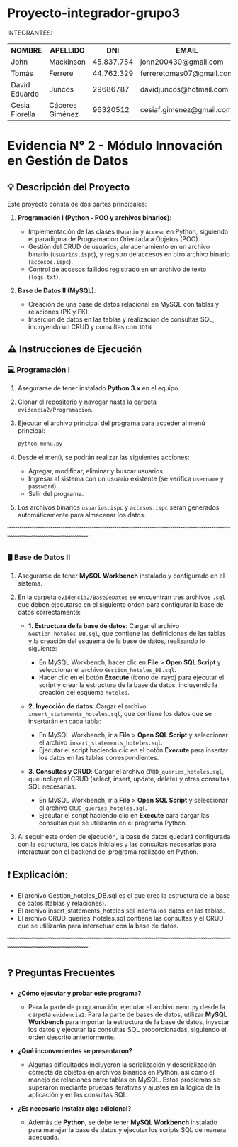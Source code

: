 # Proyecto-integrador-grupo3
 INTEGRANTES:
<table style="width: 100%;">
  <tr>
    <th>
      NOMBRE
    </th>
    <th>
      APELLIDO
    </th>
    <th>
      DNI
    </th>
    <th>
      EMAIL
    </th>
    <th>
      REPOSITORIO GIT
    </th>
  </tr>
  <tr>
    <td>
      John
    </td>
    <td>
      Mackinson
    </td>
    <td>
      45.837.754
    </td>
    <td>
      john200430@gmail.com
    </td>
    <td>
      https://github.com/johnmack10
    </td>
  </tr>
  <tr>
    <td>
      Tomás
    </td>
    <td>
      Ferrere
    </td>
    <td>
      44.762.329
    </td>
    <td>
      ferreretomas07@gmail.com
    </td>
    <td>
      https://github.com/ttomy14
    </td>
  </tr>
  <tr>
    <td>
      David Eduardo
    </td>
    <td>
      Juncos
    </td>
    <td>
      29686787
    </td>
    <td>
      davidjuncos@hotmail.com
    </td>
    <td>
      https://github.com/davidJuncos
    </td>
  </tr>
  <tr>
    <td>
      Cesia Fiorella 
    </td>
    <td>
      Cáceres Giménez
    </td>
    <td>
      96320512
    </td>
    <td>
      cesiaf.gimenez@gmail.com
    </td>
    <td>
      https://github.com/Cesiaf
    </td>
  </tr>
</table>

 
# Evidencia N° 2 - Módulo Innovación en Gestión de Datos

## 💡 Descripción del Proyecto

Este proyecto consta de dos partes principales:

1. **Programación I (Python - POO y archivos binarios)**:
    - Implementación de las clases `Usuario` y `Acceso` en Python, siguiendo el paradigma de Programación Orientada a Objetos (POO).
    - Gestión del CRUD de usuarios, almacenamiento en un archivo binario (`usuarios.ispc`), y registro de accesos en otro archivo binario (`accesos.ispc`).
    - Control de accesos fallidos registrado en un archivo de texto (`logs.txt`).

2. **Base de Datos II (MySQL)**:
    - Creación de una base de datos relacional en MySQL con tablas y relaciones (PK y FK).
    - Inserción de datos en las tablas y realización de consultas SQL, incluyendo un CRUD y consultas con `JOIN`.
      

## ⚠️ Instrucciones de Ejecución

### 💻 Programación I

1. Asegurarse de tener instalado **Python 3.x** en el equipo.
2. Clonar el repositorio y navegar hasta la carpeta `evidencia2/Programacion`.
3. Ejecutar el archivo principal del programa para acceder al menú principal:
   ```bash
   python menu.py
   ```
4. Desde el menú, se podrán realizar las siguientes acciones:
   - Agregar, modificar, eliminar y buscar usuarios.
   - Ingresar al sistema con un usuario existente (se verifica `username` y `password`).
   - Salir del programa.

5. Los archivos binarios `usuarios.ispc` y `accesos.ispc` serán generados automáticamente para almacenar los datos.


﹌﹌﹌﹌﹌﹌﹌﹌﹌﹌﹌﹌﹌﹌﹌﹌﹌﹌﹌﹌﹌﹌﹌﹌﹌﹌﹌﹌﹌﹌﹌﹌﹌﹌﹌﹌﹌﹌﹌﹌﹌﹌﹌﹌﹌﹌﹌﹌﹌

### 🛢 Base de Datos II

1. Asegurarse de tener **MySQL Workbench** instalado y configurado en el sistema.
2. En la carpeta `evidencia2/BaseDeDatos` se encuentran tres archivos `.sql` que deben ejecutarse en el siguiente orden para configurar la base de datos correctamente:

   - **1. Estructura de la base de datos**: 
     Cargar el archivo `Gestion_hoteles_DB.sql`, que contiene las definiciones de las tablas y la creación del esquema de la base de datos, realizando lo siguiente:
     - En MySQL Workbench, hacer clic en **File** > **Open SQL Script** y seleccionar el archivo `Gestion_hoteles_DB.sql`.
     - Hacer clic en el botón **Execute** (ícono del rayo) para ejecutar el script y crear la estructura de la base de datos, incluyendo la creación del esquema `hoteles`.

   - **2. Inyección de datos**: 
     Cargar el archivo `insert_statements_hoteles.sql`, que contiene los datos que se insertarán en cada tabla:
     - En MySQL Workbench, ir a **File** > **Open SQL Script** y seleccionar el archivo `insert_statements_hoteles.sql`.
     - Ejecutar el script haciendo clic en el botón **Execute** para insertar los datos en las tablas correspondientes.

   - **3. Consultas y CRUD**: 
     Cargar el archivo `CRUD_queries_hoteles.sql`, que incluye el CRUD (select, insert, update, delete) y otras consultas SQL necesarias:
     - En MySQL Workbench, ir a **File** > **Open SQL Script** y seleccionar el archivo `CRUD_queries_hoteles.sql`.
     - Ejecutar el script haciendo clic en **Execute** para cargar las consultas que se utilizarán en el programa Python.

3. Al seguir este orden de ejecución, la base de datos quedará configurada con la estructura, los datos iniciales y las consultas necesarias para interactuar con el backend del programa realizado en Python.

## ❗ Explicación:
- El archivo Gestion_hoteles_DB.sql es el que crea la estructura de la base de datos (tablas y relaciones).
- El archivo insert_statements_hoteles.sql inserta los datos en las tablas.
- El archivo CRUD_queries_hoteles.sql contiene las consultas y el CRUD que se utilizarán para interactuar con la base de datos.

  
﹌﹌﹌﹌﹌﹌﹌﹌﹌﹌﹌﹌﹌﹌﹌﹌﹌﹌﹌﹌﹌﹌﹌﹌﹌﹌﹌﹌﹌﹌﹌﹌﹌﹌﹌﹌﹌﹌﹌﹌﹌﹌﹌﹌﹌﹌﹌﹌﹌



## ❓ Preguntas Frecuentes

- **¿Cómo ejecutar y probar este programa?**
   - Para la parte de programación, ejecutar el archivo `menu.py` desde la carpeta `evidencia2`. Para la parte de bases de datos, utilizar **MySQL Workbench** para importar la estructura de la base de datos, inyectar los datos y ejecutar las consultas SQL proporcionadas, siguiendo el orden descrito anteriormente.

- **¿Qué inconvenientes se presentaron?**
   - Algunas dificultades incluyeron la serialización y deserialización correcta de objetos en archivos binarios en Python, así como el manejo de relaciones entre tablas en MySQL. Estos problemas se superaron mediante pruebas iterativas y ajustes en la lógica de la aplicación y en las consultas SQL.

- **¿Es necesario instalar algo adicional?**
   - Además de **Python**, se debe tener **MySQL Workbench** instalado para manejar la base de datos y ejecutar los scripts SQL de manera adecuada.

